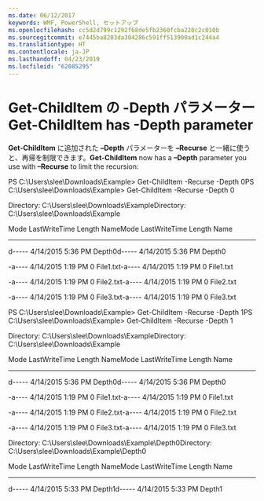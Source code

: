 ```yaml
---
ms.date: 06/12/2017
keywords: WMF, PowerShell, セットアップ
ms.openlocfilehash: cc5d2d799c1292f68de5fb2360fcba220c2c010b
ms.sourcegitcommit: e7445ba8203da304286c591ff513900ad1c244a4
ms.translationtype: HT
ms.contentlocale: ja-JP
ms.lasthandoff: 04/23/2019
ms.locfileid: "62085295"
---
```

# <a name="get-childitem-has--depth-parameter"></a><span data-ttu-id="6de0e-102">Get-ChildItem の -Depth パラメーター</span><span class="sxs-lookup"><span data-stu-id="6de0e-102">Get-ChildItem has -Depth parameter</span></span>
<span data-ttu-id="6de0e-103">**Get-ChildItem** に追加された **–Depth** パラメーターを **–Recurse** と一緒に使うと、再帰を制限できます。</span><span class="sxs-lookup"><span data-stu-id="6de0e-103">**Get-ChildItem** now has a **–Depth** parameter you use with **–Recurse** to limit the recursion:</span></span>

<span data-ttu-id="6de0e-104">PS C:\\Users\\slee\\Downloads\\Example&gt; Get-ChildItem -Recurse -Depth 0</span><span class="sxs-lookup"><span data-stu-id="6de0e-104">PS C:\\Users\\slee\\Downloads\\Example&gt; Get-ChildItem -Recurse -Depth 0</span></span>

<span data-ttu-id="6de0e-105">Directory: C:\\Users\\slee\\Downloads\\Example</span><span class="sxs-lookup"><span data-stu-id="6de0e-105">Directory: C:\\Users\\slee\\Downloads\\Example</span></span>

<span data-ttu-id="6de0e-106">Mode LastWriteTime Length Name</span><span class="sxs-lookup"><span data-stu-id="6de0e-106">Mode LastWriteTime Length Name</span></span>

---- ------------- ------ ----

<span data-ttu-id="6de0e-107">d----- 4/14/2015 5:36 PM Depth0</span><span class="sxs-lookup"><span data-stu-id="6de0e-107">d----- 4/14/2015 5:36 PM Depth0</span></span>

<span data-ttu-id="6de0e-108">-a---- 4/14/2015 1:19 PM 0 File1.txt</span><span class="sxs-lookup"><span data-stu-id="6de0e-108">-a---- 4/14/2015 1:19 PM 0 File1.txt</span></span>

<span data-ttu-id="6de0e-109">-a---- 4/14/2015 1:19 PM 0 File2.txt</span><span class="sxs-lookup"><span data-stu-id="6de0e-109">-a---- 4/14/2015 1:19 PM 0 File2.txt</span></span>

<span data-ttu-id="6de0e-110">-a---- 4/14/2015 1:19 PM 0 File3.txt</span><span class="sxs-lookup"><span data-stu-id="6de0e-110">-a---- 4/14/2015 1:19 PM 0 File3.txt</span></span>

<span data-ttu-id="6de0e-111">PS C:\\Users\\slee\\Downloads\\Example&gt; Get-ChildItem -Recurse -Depth 1</span><span class="sxs-lookup"><span data-stu-id="6de0e-111">PS C:\\Users\\slee\\Downloads\\Example&gt; Get-ChildItem -Recurse -Depth 1</span></span>

<span data-ttu-id="6de0e-112">Directory: C:\\Users\\slee\\Downloads\\Example</span><span class="sxs-lookup"><span data-stu-id="6de0e-112">Directory: C:\\Users\\slee\\Downloads\\Example</span></span>

<span data-ttu-id="6de0e-113">Mode LastWriteTime Length Name</span><span class="sxs-lookup"><span data-stu-id="6de0e-113">Mode LastWriteTime Length Name</span></span>

---- ------------- ------ ----

<span data-ttu-id="6de0e-114">d----- 4/14/2015 5:36 PM Depth0</span><span class="sxs-lookup"><span data-stu-id="6de0e-114">d----- 4/14/2015 5:36 PM Depth0</span></span>

<span data-ttu-id="6de0e-115">-a---- 4/14/2015 1:19 PM 0 File1.txt</span><span class="sxs-lookup"><span data-stu-id="6de0e-115">-a---- 4/14/2015 1:19 PM 0 File1.txt</span></span>

<span data-ttu-id="6de0e-116">-a---- 4/14/2015 1:19 PM 0 File2.txt</span><span class="sxs-lookup"><span data-stu-id="6de0e-116">-a---- 4/14/2015 1:19 PM 0 File2.txt</span></span>

<span data-ttu-id="6de0e-117">-a---- 4/14/2015 1:19 PM 0 File3.txt</span><span class="sxs-lookup"><span data-stu-id="6de0e-117">-a---- 4/14/2015 1:19 PM 0 File3.txt</span></span>

<span data-ttu-id="6de0e-118">Directory: C:\\Users\\slee\\Downloads\\Example\\Depth0</span><span class="sxs-lookup"><span data-stu-id="6de0e-118">Directory: C:\\Users\\slee\\Downloads\\Example\\Depth0</span></span>

<span data-ttu-id="6de0e-119">Mode LastWriteTime Length Name</span><span class="sxs-lookup"><span data-stu-id="6de0e-119">Mode LastWriteTime Length Name</span></span>

---- ------------- ------ ----

<span data-ttu-id="6de0e-120">d----- 4/14/2015 5:33 PM Depth1</span><span class="sxs-lookup"><span data-stu-id="6de0e-120">d----- 4/14/2015 5:33 PM Depth1</span></span>
